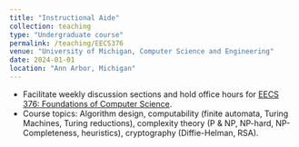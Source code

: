 ```yaml
---
title: "Instructional Aide"
collection: teaching
type: "Undergraduate course"
permalink: /teaching/EECS376
venue: "University of Michigan, Computer Science and Engineering"
date: 2024-01-01
location: "Ann Arbor, Michigan"
---
```

* Facilitate weekly discussion sections and hold office hours for [EECS 376: Foundations of Computer Science](https://eecs376.org/).
* Course topics: Algorithm design, computability (finite automata, Turing Machines, Turing reductions), complexity theory
(P & NP, NP-hard, NP-Completeness, heuristics), cryptography (Diffie-Helman, RSA).

